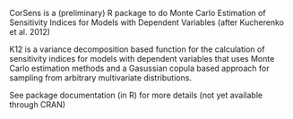 CorSens is a (preliminary) R package to do Monte Carlo Estimation of Sensitivity Indices for Models with Dependent Variables (after Kucherenko et al. 2012)

K12 is a variance decomposition based function for the calculation of sensitivity indices for models with dependent variables that uses Monte Carlo estimation methods and a Gasussian copula based approach for sampling from arbitrary multivariate distributions.

See package documentation (in R) for more details (not yet available through CRAN)